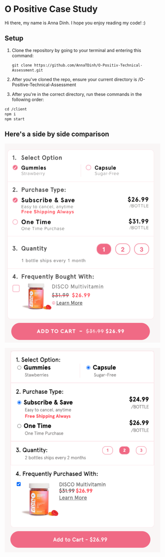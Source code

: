 # O Positive Case Study

Hi there, my name is Anna Dinh. I hope you enjoy reading my code! :)

## Setup

1. Clone the repository by going to your terminal and entering this command:

   ```
   git clone https://github.com/AnnaTDinh/O-Positiv-Technical-Assessment.git
   ```

2. After you've cloned the repo, ensure your current directory is /O-Positive-Technical-Assessment
3. After you're in the correct directory, run these commands in the following order:

```
cd /client
npm i
npm start
```

## **Here's a side by side comparison**

![Website O Positive](https://github.com/AnnaTDinh/O-Positiv-Technical-Assessment/blob/master/Screen%20Shot%202022-09-11%20at%209.00.32%20PM.png)

![Website O Positive Clone](https://github.com/AnnaTDinh/O-Positiv-Technical-Assessment/blob/master/my-version.png)
